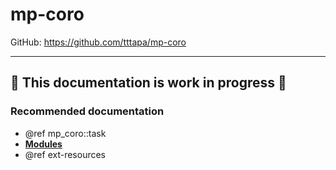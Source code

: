 # mp-coro

GitHub: <https://github.com/tttapa/mp-coro>

---

## 🚧 This documentation is work in progress 🚧

### Recommended documentation

- @ref mp_coro::task
- [**Modules**](./modules.html)
- @ref ext-resources